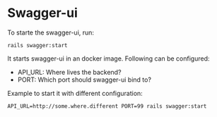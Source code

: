 # Swagger-ui

To starte the swagger-ui, run:

    rails swagger:start

It starts swagger-ui in an docker image. Following can be configured:

- API_URL: Where lives the backend?
- PORT: Which port should swagger-ui bind to?

Example to start it with different configuration:

    API_URL=http://some.where.different PORT=99 rails swagger:start
